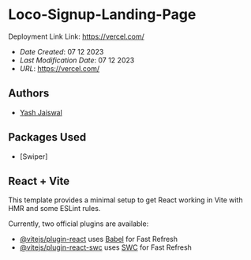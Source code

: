 # Loco-Signup-Landing-Page

Deployment Link Link: https://vercel.com/

- _Date Created_: 07 12 2023
- _Last Modification Date_: 07 12 2023
- _URL_: <https://vercel.com/>

## Authors

- [Yash Jaiswal](yashjaiswalofficial@gmail.com)

## Packages Used

- [Swiper]

## React + Vite

This template provides a minimal setup to get React working in Vite with HMR and some ESLint rules.

Currently, two official plugins are available:

- [@vitejs/plugin-react](https://github.com/vitejs/vite-plugin-react/blob/main/packages/plugin-react/README.md) uses [Babel](https://babeljs.io/) for Fast Refresh
- [@vitejs/plugin-react-swc](https://github.com/vitejs/vite-plugin-react-swc) uses [SWC](https://swc.rs/) for Fast Refresh
